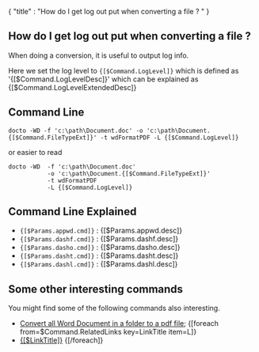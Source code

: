 {
    "title" : "How do I get log out put when converting a file ? " 
}

How do I get log out put when converting a file ?         
-

When doing a conversion, it is useful to output log info.     

Here we set the log level to `{[$Command.LogLevel]}` which is  defined as '{[$Command.LogLevelDesc]}' which can be explained as {[$Command.LogLevelExtendedDesc]}

Command Line 
-

 ````
 docto -WD -f 'c:\path\Document.doc' -o 'c:\path\Document.{[$Command.FileTypeExt]}' -t wdFormatPDF -L {[$Command.LogLevel]}
 ````
 or easier to read
 ````
 docto -WD  -f 'c:\path\Document.doc' 
            -o 'c:\path\Document.{[$Command.FileTypeExt]}' 
            -t wdFormatPDF 
            -L {[$Command.LogLevel]}
 ````

Command Line Explained 
-

 - `{[$Params.appwd.cmd]}` :  {[$Params.appwd.desc]}
 - `{[$Params.dashf.cmd]}` :  {[$Params.dashf.desc]} 
 - `{[$Params.dasho.cmd]}` :  {[$Params.dasho.desc]}
 - `{[$Params.dasht.cmd]}` :  {[$Params.dasht.desc]}
 - `{[$Params.dashl.cmd]}` :  {[$Params.dashl.desc]}




Some other interesting commands
-

You might find some of the following commands also interesting.

- [Convert all Word Document in a folder to a pdf file](ConvertDirDocToFilepdf.md);
{[foreach from=$Command.RelatedLinks key=LinkTitle item=L]}
 - [{[$LinkTitle]}]({[$L]})
{[/foreach]}    

